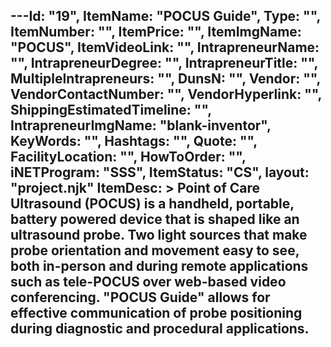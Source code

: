 ---Id: "19",
ItemName: "POCUS Guide",
Type: "",
ItemNumber: "",
ItemPrice: "",
ItemImgName: "POCUS",
ItemVideoLink: "",
IntrapreneurName: "",
IntrapreneurDegree: "",
IntrapreneurTitle: "",
MultipleIntrapreneurs: "",
DunsN: "",
Vendor: "",
VendorContactNumber: "",
VendorHyperlink: "",
ShippingEstimatedTimeline: "",
IntrapreneurImgName: "blank-inventor",
KeyWords: "",
Hashtags: "",
Quote: "",
FacilityLocation: "",
HowToOrder: "",
iNETProgram: "SSS",
ItemStatus: "CS",
layout: "project.njk"
ItemDesc: >
Point of Care Ultrasound (POCUS) is a handheld, portable, battery powered device that is shaped like an ultrasound probe. Two light sources that make probe orientation and movement easy to see, both in-person and during remote applications such as tele-POCUS over web-based video conferencing. &#34;POCUS Guide&#34; allows for effective communication of probe positioning during diagnostic and procedural applications.
---